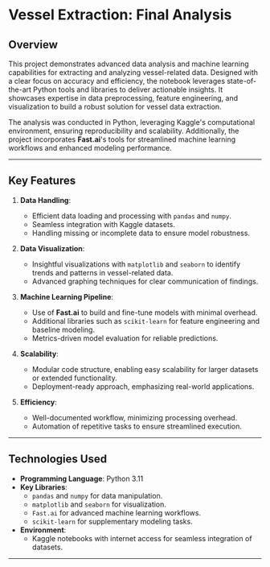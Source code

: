 # **Vessel Extraction: Final Analysis**

## **Overview**
This project demonstrates advanced data analysis and machine learning capabilities for extracting and analyzing vessel-related data. Designed with a clear focus on accuracy and efficiency, the notebook leverages state-of-the-art Python tools and libraries to deliver actionable insights. It showcases expertise in data preprocessing, feature engineering, and visualization to build a robust solution for vessel data extraction.

The analysis was conducted in Python, leveraging Kaggle's computational environment, ensuring reproducibility and scalability. Additionally, the project incorporates **Fast.ai**'s tools for streamlined machine learning workflows and enhanced modeling performance.

---

## **Key Features**
1. **Data Handling**:
   - Efficient data loading and processing with `pandas` and `numpy`.
   - Seamless integration with Kaggle datasets.
   - Handling missing or incomplete data to ensure model robustness.

2. **Data Visualization**:
   - Insightful visualizations with `matplotlib` and `seaborn` to identify trends and patterns in vessel-related data.
   - Advanced graphing techniques for clear communication of findings.

3. **Machine Learning Pipeline**:
   - Use of **Fast.ai** to build and fine-tune models with minimal overhead.
   - Additional libraries such as `scikit-learn` for feature engineering and baseline modeling.
   - Metrics-driven model evaluation for reliable predictions.

4. **Scalability**:
   - Modular code structure, enabling easy scalability for larger datasets or extended functionality.
   - Deployment-ready approach, emphasizing real-world applications.

5. **Efficiency**:
   - Well-documented workflow, minimizing processing overhead.
   - Automation of repetitive tasks to ensure streamlined execution.

---

## **Technologies Used**
- **Programming Language**: Python 3.11
- **Key Libraries**:
  - `pandas` and `numpy` for data manipulation.
  - `matplotlib` and `seaborn` for visualization.
  - `Fast.ai` for advanced machine learning workflows.
  - `scikit-learn` for supplementary modeling tasks.
- **Environment**:
  - Kaggle notebooks with internet access for seamless integration of datasets.

---
